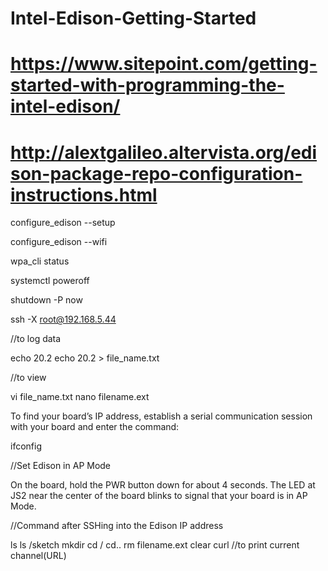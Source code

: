 # Intel-Edison-Getting-Started
# https://www.sitepoint.com/getting-started-with-programming-the-intel-edison/
# http://alextgalileo.altervista.org/edison-package-repo-configuration-instructions.html

configure_edison --setup

configure_edison --wifi

wpa_cli status

systemctl poweroff

shutdown -P now

ssh -X root@192.168.5.44

//to log data


echo 20.2
echo 20.2 > file_name.txt

//to view

vi file_name.txt
nano filename.ext


To find your board’s IP address, establish a serial communication session with your board and enter the command:

ifconfig


//Set Edison in AP Mode

On the board, hold the PWR button down for about 4 seconds. The LED at JS2 near the center of the board blinks to signal that your board is in AP Mode.



//Command after SSHing into the Edison IP address

ls
ls /sketch
mkdir
cd /
cd..
rm filename.ext
clear
curl  //to print current channel(URL)
